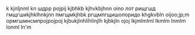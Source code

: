 k
kjnljnml
kn
шдрр
pojpij
kjbhkb
kjhvkbjhnn
oino
лот
рищгшд
гмщгшиkjhklhnkjnn
пмгщмkjhbk
ргщмпгщишопоридо
khgkvbln
oijoo;jp;m
ормгшмнсмпрojpojpoj
kjbukjlnhlihlinjlh
kjbkjln
ojoj
lkjmlmlml
lkmlm
lnmlm
lonml
ln'm
